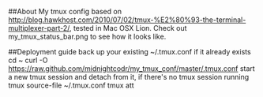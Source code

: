 ##About
My tmux config based on http://blog.hawkhost.com/2010/07/02/tmux-%E2%80%93-the-terminal-multiplexer-part-2/, tested in Mac OSX Lion.
Check out my_tmux_status_bar.png to see how it looks like.

##Deployment guide
	back up your existing ~/.tmux.conf if it already exists
	cd ~
	curl -O https://raw.github.com/midnightcodr/my_tmux_conf/master/.tmux.conf
	start a new tmux session and detach from it, if there's no tmux session running
	tmux source-file ~/.tmux.conf
	tmux att 
